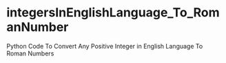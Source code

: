 # integersInEnglishLanguage_To_RomanNumber
Python Code To Convert Any Positive Integer in English Language To Roman Numbers
